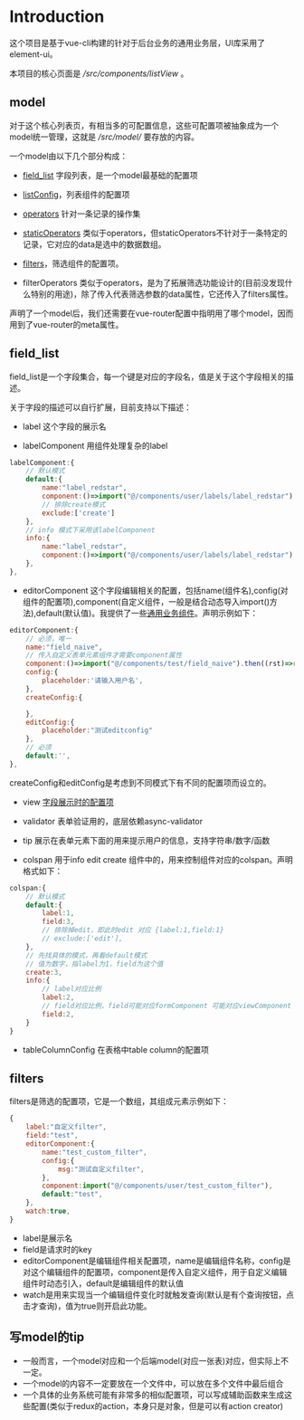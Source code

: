 # Introduction

这个项目是基于vue-cli构建的针对于后台业务的通用业务层，UI库采用了element-ui。

本项目的核心页面是 */src/components/listView* 。

## model

对于这个核心列表页，有相当多的可配置信息，这些可配置项被抽象成为一个model统一管理，这就是 */src/model/* 要存放的内容。

一个model由以下几个部分构成：

* [field_list](https://github.com/jiangshanmeta/vue-admin#field_list) 字段列表，是一个model最基础的配置项

* [listConfig](https://github.com/jiangshanmeta/vue-admin/tree/master/src/components/common#listinfo)，列表组件的配置项

* [operators]((https://github.com/jiangshanmeta/vue-admin/tree/master/src/components/common/operators)) 针对一条记录的操作集

* [staticOperators](https://github.com/jiangshanmeta/vue-admin/tree/master/src/components/common/staticOperators) 类似于operators，但staticOperators不针对于一条特定的记录，它对应的data是选中的数据数组。

* [filters](https://github.com/jiangshanmeta/vue-admin#filters)，筛选组件的配置项。

* filterOperators 类似于operators，是为了拓展筛选功能设计的(目前没发现什么特别的用途)，除了传入代表筛选参数的data属性，它还传入了filters属性。

声明了一个model后，我们还需要在vue-router配置中指明用了哪个model，因而用到了vue-router的meta属性。


## field_list

field_list是一个字段集合，每一个键是对应的字段名，值是关于这个字段相关的描述。

关于字段的描述可以自行扩展，目前支持以下描述：

* label 这个字段的展示名

* labelComponent 用组件处理复杂的label

```javascript
labelComponent:{
    // 默认模式
    default:{
        name:"label_redstar",
        component:()=>import("@/components/user/labels/label_redstar").then((rst)=>rst.default),
        // 排除create模式
        exclude:['create']
    },
    // info 模式下采用该labelComponent
    info:{
        name:"label_redstar",
        component:()=>import("@/components/user/labels/label_redstar").then((rst)=>rst.default),
    },
},
```

* editorComponent 这个字段编辑相关的配置，包括name(组件名),config(对组件的配置项),component(自定义组件，一般是结合动态导入import()方法),default(默认值)。我提供了一些[通用业务组件](https://github.com/jiangshanmeta/vue-admin/tree/master/src/editor)。声明示例如下：

```javascript
editorComponent:{
    // 必须，唯一
    name:"field_naive",
    // 传入自定义表单元素组件才需要component属性
    component:()=>import("@/components/test/field_naive").then((rst)=>rst.default),
    config:{
        placeholder:'请输入用户名',
    },
    createConfig:{

    },
    editConfig:{
        placeholder:"测试editconfig"
    },
    // 必须
    default:'',
},
```

createConfig和editConfig是考虑到不同模式下有不同的配置项而设立的。

* view [字段展示时的配置项](https://github.com/jiangshanmeta/vue-admin/tree/master/src/components/common/views)

* validator 表单验证用的，底层依赖async-validator

* tip 展示在表单元素下面的用来提示用户的信息，支持字符串/数字/函数

* colspan 用于info edit create 组件中的，用来控制组件对应的colspan。声明格式如下：

```javascript
colspan:{
    // 默认模式
    default:{
        label:1,
        field:3,
        // 排除掉edit，即此时edit 对应 {label:1,field:1}
        // exclude:['edit'],
    },
    // 先找具体的模式，再看default模式
    // 值为数字，指label为1，field为这个值
    create:3,
    info:{
        // label对应比例
        label:2,
        // field对应比例，field可能对应formComponent 可能对应viewComponent
        field:2,
    }
}
```

* tableColumnConfig 在表格中table column的配置项




## filters

filters是筛选的配置项，它是一个数组，其组成元素示例如下：

```javascript
{
    label:"自定义filter",
    field:"test",
    editorComponent:{
        name:"test_custom_filter",
        config:{
            msg:"测试自定义filter",
        },
        component:import("@/components/user/test_custom_filter"),
        default:"test",
    },
    watch:true,
}
```

* label是展示名
* field是请求时的key
* editorComponent是编辑组件相关配置项，name是编辑组件名称，config是对这个编辑组件的配置项，component是传入自定义组件，用于自定义编辑组件时动态引入，default是编辑组件的默认值
* watch是用来实现当一个编辑组件变化时就触发查询(默认是有个查询按钮，点击才查询)，值为true则开启此功能。



## 写model的tip

* 一般而言，一个model对应和一个后端model(对应一张表)对应，但实际上不一定。
* 一个model的内容不一定要放在一个文件中，可以放在多个文件中最后组合
* 一个具体的业务系统可能有非常多的相似配置项，可以写成辅助函数来生成这些配置(类似于redux的action，本身只是对象，但是可以有action creator)
